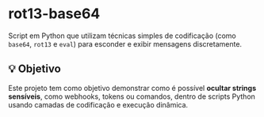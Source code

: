 # rot13-base64

Script em Python que utilizam técnicas simples de codificação (como `base64`, `rot13` e `eval`) para esconder e exibir mensagens discretamente.

## 💡 Objetivo

Este projeto tem como objetivo demonstrar como é possível **ocultar strings sensíveis**, como webhooks, tokens ou comandos, dentro de scripts Python usando camadas de codificação e execução dinâmica.
